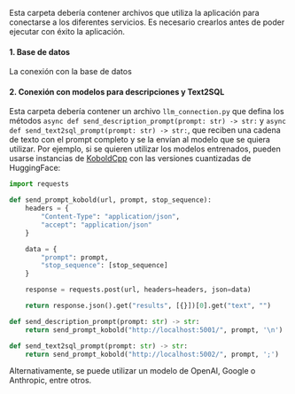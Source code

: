 Esta carpeta debería contener archivos que utiliza la aplicación para conectarse a los diferentes servicios. Es necesario crearlos antes de poder ejecutar con éxito la aplicación.

#### 1. Base de datos

La conexión con la base de datos


#### 2. Conexión con modelos para descripciones y Text2SQL

Esta carpeta debería contener un archivo `llm_connection.py` que defina los métodos `async def send_description_prompt(prompt: str) -> str:` y `async def send_text2sql_prompt(prompt: str) -> str:`, que reciben una cadena de texto con el prompt completo y se la envían al modelo que se quiera utilizar. Por ejemplo, si se quieren utilizar los modelos entrenados, pueden usarse instancias de [KoboldCpp](https://github.com/LostRuins/koboldcpp) con las versiones cuantizadas de HuggingFace:

```python
import requests

def send_prompt_kobold(url, prompt, stop_sequence):
    headers = {
        "Content-Type": "application/json",
        "accept": "application/json"
    }

    data = {
        "prompt": prompt,
        "stop_sequence": [stop_sequence]
    }

    response = requests.post(url, headers=headers, json=data)

    return response.json().get("results", [{}])[0].get("text", "")

def send_description_prompt(prompt: str) -> str:
    return send_prompt_kobold("http://localhost:5001/", prompt, '\n')

def send_text2sql_prompt(prompt: str) -> str:
    return send_prompt_kobold("http://localhost:5002/", prompt, ';')
```

Alternativamente, se puede utilizar un modelo de OpenAI, Google o Anthropic, entre otros.
